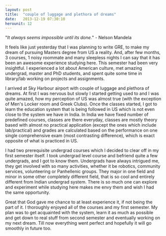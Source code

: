 ```yaml
---
layout: post
title:  "couple of luggage and plethora of dreams"
date:   2013-12-19 07:30:10
herounit: 12
---
```


"<i>It always seems impossible until its done.</i>" - Nelson Mandela

It feels like just yesterday that I was planning to write GRE, to make my dream of pursuing Masters degree from US a reality. And, after few months, 3 courses, 1 noisy roommate and many sleepless nights I can say that it has been an awesome experience studying here. This semester had been very insightful. I experienced a lot about American culture, met amazing undergrad, master and PhD students, and spent quite some time in library/lab working on projects and assignments.

I arrived at Sky Harbour airport with couple of luggage and plethora of dreams. At first I was nervous but slowly I started getting used to and I was quite amazed, how my perception of US was almost true (with the exception of Men's Locker room and Greek Clubs). Once the classes started, I got to learn the education system that is being followed in US which is not even close to the system we have in India. In India we have fixed number of predefined courses, classes are there everyday, classes are mostly theory based with almost no practical application (except the ones which include lab/practical) and grades are calculated based on the performance on one single comprehensive exam (most contrasting difference), which is exact opposite of what is practiced in US.

I had two prerequisite undergrad courses which I decided to clear off in my first semester itself. I took undergrad level course and befriend quite a few undergrads, and I got to know them. Undergrads have always intrigued me, they get involved with so many activities, whether it be robotics, community services, volunteering or Panhellenic groups. They major in one field and minor in some other completely different field, that is so cool and entirely different from Indian undergrad system. There is so much one can explore and experiment while studying here makes me envy them and wish I had the same opportunity.

Great that God gave me chance to at least experience it, if not being the part of it. I thoroughly enjoyed all of the courses and my first semester. My plan was to get acquainted with the system, learn it as much as possible and get down to real stuff from second semester and eventually working on my next dream. Till now everything went perfect and hopefully it will go smoothly in future too.